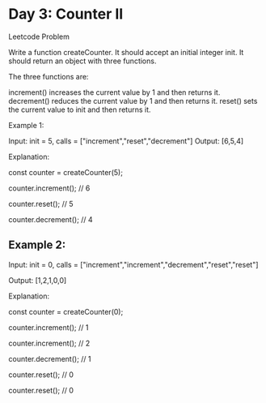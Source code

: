 # Day 3: Counter II

Leetcode Problem

Write a function createCounter. It should accept an initial integer init. It should return an object with three functions.

The three functions are:

increment() increases the current value by 1 and then returns it.
decrement() reduces the current value by 1 and then returns it.
reset() sets the current value to init and then returns it.
 

Example 1:

Input: init = 5, calls = ["increment","reset","decrement"]
Output: [6,5,4]

Explanation:

const counter = createCounter(5);

counter.increment(); // 6

counter.reset(); // 5

counter.decrement(); // 4

## Example 2:

Input: init = 0, calls = ["increment","increment","decrement","reset","reset"]

Output: [1,2,1,0,0]

Explanation:

const counter = createCounter(0);

counter.increment(); // 1

counter.increment(); // 2

counter.decrement(); // 1

counter.reset(); // 0

counter.reset(); // 0